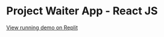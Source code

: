 # Project Waiter App - React JS

[View running demo on Replit](https://react-waiter-app.jerzy-jarczynski.repl.co/)